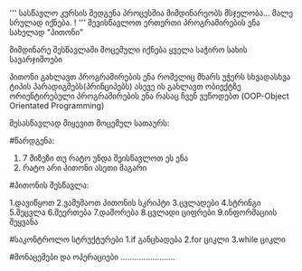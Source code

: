 '''
სასწავლო კურსის შედგენა პროცესშია მიმდინარეობს მსჯელობა... მალე სრულად იქნება. !
'''
შევისწავლოთ ერთერთი პროგრამირების ენა სახელად "პითონი"

მიმდინარე შესწავლაში მოცემული იქნება ყველა საჭირო სახის სავარჯიშოები

პითონი გახლავთ პროგრამირების ენა რომელიც მხარს უჭერს სხვადასხვა ტიპის პარადიგმებს(პრინციპებს)
ასევე ის გახლავთ ობიექტზე ორიენტირებული პროგრამირების ენა რასაც ჩვენ ვუწოდებთ (OOP-Object Orientated Programming)

შესასწავლად მიყევით მოცემულ სათაურს:


#წარდგენა:
1. 7 მიზეზი თუ რატო უნდა შეისწავლოთ ეს ენა
2. რატო არი პითონი ასეთი მაგარი

#პითონის შესწავლა:

 1.დავიწყოთ
 2.ვამუშაოთ პითონის სკრიპტი
 3.ცვლადები
 4.სტრინგი
 5.შეცვლა
 6.შეერთება
 7.დაშორება
 8.ცვლადი ციფრები
 9.ინფორმაციის შეყვანა

#საკონტროლო სტრუქტურები
 1.if განცხადება
 2.for ციკლი
 3.while ციკლი

#მონაცემები და ოპერაციები
........................

